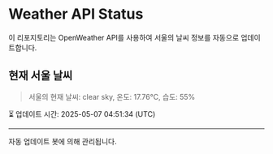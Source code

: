 
# Weather API Status

이 리포지토리는 OpenWeather API를 사용하여 서울의 날씨 정보를 자동으로 업데이트합니다.

## 현재 서울 날씨
> 서울의 현재 날씨: clear sky, 온도: 17.76°C, 습도: 55%

⏳ 업데이트 시간: 2025-05-07 04:51:34 (UTC)

---
자동 업데이트 봇에 의해 관리됩니다.
